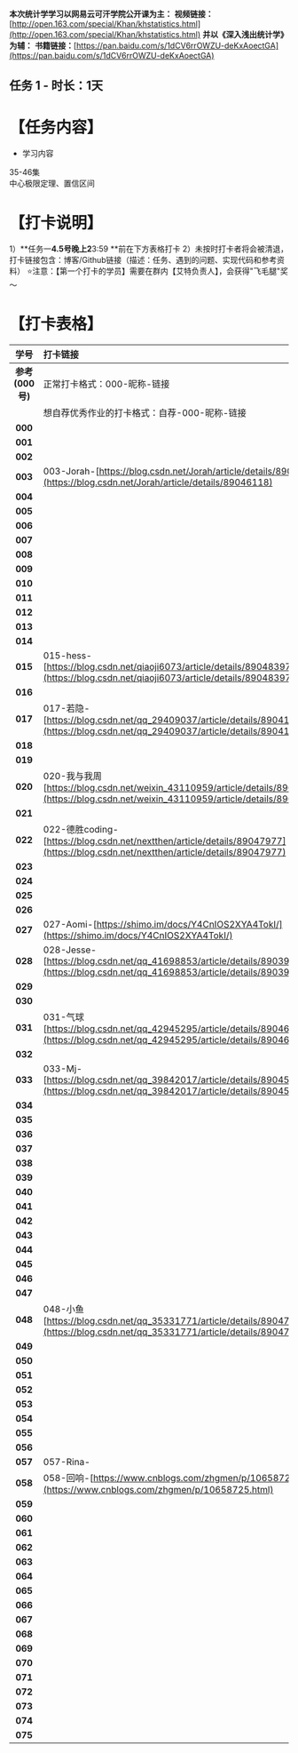 **本次统计学学习以网易云可汗学院公开课为主：**
**视频链接：**[http://open.163.com/special/Khan/khstatistics.html](http://open.163.com/special/Khan/khstatistics.html)
**并以《深入浅出统计学》为辅：**
**书籍链接：**[https://pan.baidu.com/s/1dCV6rrOWZU-deKxAoectGA](https://pan.baidu.com/s/1dCV6rrOWZU-deKxAoectGA)
## 任务 1 - 时长：1天
# 【任务内容】
* 学习内容 

35-46集  
中心极限定理、置信区间   

#  【打卡说明】
1）**任务一****4.5号晚上2****3:59 **前在下方表格打卡
2）未按时打卡者将会被清退，打卡链接包含：博客/Github链接（描述：任务、遇到的问题、实现代码和参考资料）
⭐注意：【第一个打卡的学员】需要在群内【艾特负责人】，会获得"飞毛腿"奖～
# 【打卡表格】


| **学号**   | **打卡链接**   | 
|:----:|:----|
| **参考**  **(000号)**   | 正常打卡格式：000-昵称-链接   | 
|    | 想自荐优秀作业的打卡格式：自荐-000-昵称-链接   | 
| **000**   |    | 
| **001**   |    | 
| **002**   |    | 
| **003**   | 003-Jorah-[https://blog.csdn.net/Jorah/article/details/89046118](https://blog.csdn.net/Jorah/article/details/89046118)   | 
| **004**   |    | 
| **005**   |    | 
| **006**   |    | 
| **007**   |    | 
| **008**   |    | 
| **009**   |    | 
| **010**   |    | 
| **011**   |    | 
| **012**   |    | 
| **013**   |    | 
| **014**   |    | 
| **015**   | 015-hess-[https://blog.csdn.net/qiaoji6073/article/details/89048397](https://blog.csdn.net/qiaoji6073/article/details/89048397)   | 
| **016**   |    | 
| **017**   | 017-若隐-[https://blog.csdn.net/qq_29409037/article/details/89041074](https://blog.csdn.net/qq_29409037/article/details/89041074)   | 
| **018**   |    | 
| **019**   |    | 
| **020**   | 020-我与我周[https://blog.csdn.net/weixin_43110959/article/details/89048577](https://blog.csdn.net/weixin_43110959/article/details/89048577)   | 
| **021**   |    | 
| **022**   | 022-德胜coding-[https://blog.csdn.net/nextthen/article/details/89047977](https://blog.csdn.net/nextthen/article/details/89047977)   | 
| **023**   |    | 
| **024**   |    | 
| **025**   |    | 
| **026**   |    | 
| **027**   | 027-Aomi-[https://shimo.im/docs/Y4CnIOS2XYA4TokI/](https://shimo.im/docs/Y4CnIOS2XYA4TokI/)   | 
| **028**   | 028-Jesse-[https://blog.csdn.net/qq_41698853/article/details/89039866](https://blog.csdn.net/qq_41698853/article/details/89039866)   | 
| **029**   |    | 
| **030**   |    | 
| **031**   | 031-气球[https://blog.csdn.net/qq_42945295/article/details/89046869](https://blog.csdn.net/qq_42945295/article/details/89046869)   | 
| **032**   |    | 
| **033**   | 033-Mj-[https://blog.csdn.net/qq_39842017/article/details/89045166](https://blog.csdn.net/qq_39842017/article/details/89045166)   | 
| **034**   |    | 
| **035**   |    | 
| **036**   |    | 
| **037**   |    | 
| **038**   |    | 
| **039**   |    | 
| **040**   |    | 
| **041**   |    | 
| **042**   |    | 
| **043**   |    | 
| **044**   |    | 
| **045**   |    | 
| **046**   |    | 
| **047**   |    | 
| **048**   | 048-小鱼 [https://blog.csdn.net/qq_35331771/article/details/89047419](https://blog.csdn.net/qq_35331771/article/details/89047419)   | 
| **049**   |    | 
| **050**   |    | 
| **051**   |    | 
| **052**   |    | 
| **053**   |    | 
| **054**   |    | 
| **055**   |    | 
| **056**   |    | 
| **057**   | 057-Rina-   | 
| **058**   | 058-回响-[https://www.cnblogs.com/zhgmen/p/10658725.html](https://www.cnblogs.com/zhgmen/p/10658725.html)   | 
| **059**   |    | 
| **060**   |    | 
| **061**   |    | 
| **062**   |    | 
| **063**   |    | 
| **064**   |    | 
| **065**   |    | 
| **066**   |    | 
| **067**   |    | 
| **068**   |    | 
| **069**   |    | 
| **070**   |    | 
| **071**   |    | 
| **072**   |    | 
| **073**   |    | 
| **074**   |    | 
| **075**   |    | 


